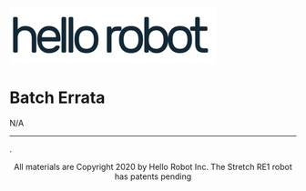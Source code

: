 ![](images/hello_robot_large_rs.png)

# Batch Errata
N/A



------
.<div align="center"> All materials are Copyright 2020 by Hello Robot Inc. The Stretch RE1 robot has patents pending</div>
